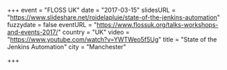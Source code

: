 +++
event = "FLOSS UK"
date = "2017-03-15"
slidesURL = "https://www.slideshare.net/roidelapluie/state-of-the-jenkins-automation"
fuzzydate = false
eventURL = "https://www.flossuk.org/talks-workshops-and-events-2017/"
country = "UK"
video = "https://www.youtube.com/watch?v=YWTWeo5f5Ug"
title = "State of the Jenkins Automation"
city = "Manchester"

+++

